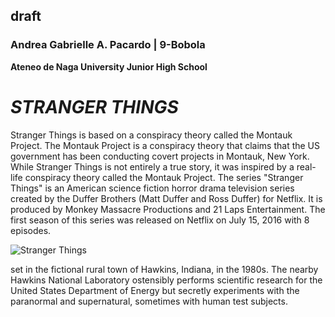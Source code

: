 ## draft

### **Andrea Gabrielle A. Pacardo | 9-Bobola**
**Ateneo de Naga University Junior High School**

# ***STRANGER THINGS***
Stranger Things is based on a conspiracy theory called the Montauk Project. The Montauk Project is a conspiracy theory that claims that the US government has been conducting covert projects in Montauk, New York. While Stranger Things is not entirely a true story, it was inspired by a real-life conspiracy theory called the Montauk Project. The series "Stranger Things" is an American science fiction horror drama television series created by the Duffer Brothers (Matt Duffer and Ross Duffer) for Netflix. It is produced by Monkey Massacre Productions and 21 Laps Entertainment. The first season of this series was released on Netflix on July 15, 2016 with 8 episodes.

![Stranger Things](https://en.wikipedia.org/wiki/Stranger_Things#/media/File:Stranger_Things_logo.png)

set in the fictional rural town of Hawkins, Indiana, in the 1980s. The nearby Hawkins National Laboratory ostensibly performs scientific research for the United States Department of Energy but secretly experiments with the paranormal and supernatural, sometimes with human test subjects.

